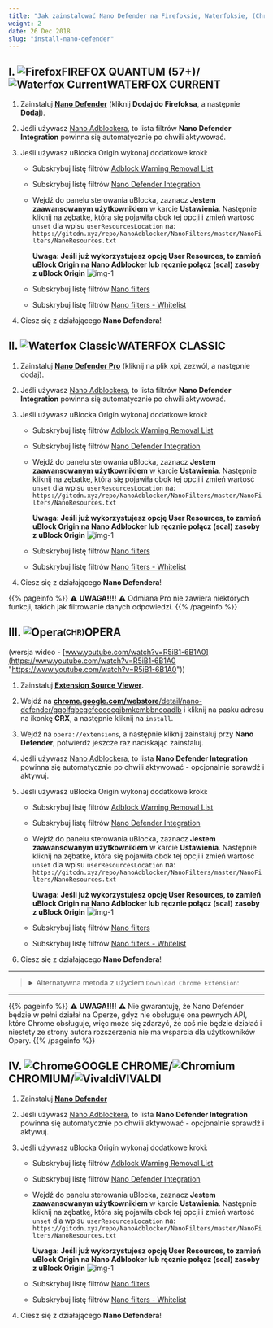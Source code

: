 ```yaml
---
title: "Jak zainstalować Nano Defender na Firefoksie, Waterfoksie, (Chr)Operze? albo Chrome?"
weight: 2
date: 26 Dec 2018
slug: "install-nano-defender"
---
```

## **I. ![Firefox][Firefox]FIREFOX QUANTUM (57+)/![Waterfox Current][Waterfox Current]WATERFOX CURRENT**

1. Zainstaluj [**Nano Defender**](https://addons.mozilla.org/pl/firefox/addon/nano-defender-firefox/ "https://addons.mozilla.org/pl/firefox/addon/nano-defender-firefox/") (kliknij **Dodaj do Firefoksa**, a następnie **Dodaj**).

2. Jeśli używasz [Nano Adblockera](https://addons.mozilla.org/pl/firefox/addon/nano-adblocker-firefox/ "https://addons.mozilla.org/pl/firefox/addon/nano-adblocker-firefox/"), to lista filtrów **Nano Defender Integration** powinna się automatycznie po chwili aktywować.

3. Jeśli używasz uBlocka Origin wykonaj dodatkowe kroki:

   - Subskrybuj listę filtrów [Adblock Warning Removal List](ubo://subscribe?location=https%3A%2F%2Feasylist-downloads.adblockplus.org%2Fantiadblockfilters.txt&title=Adblock%20Warning%20Removal%20List)

   - Subskrybuj listę filtrów [Nano Defender Integration](ubo://subscribe?location=https%3A%2F%2Fgitcdn.xyz%2Frepo%2FNanoAdblocker%2FNanoFilters%2Fmaster%2FNanoMirror%2FNanoDefender.txt&title=Nano%20Defender%20Integration)
   - Wejdź do panelu sterowania uBlocka, zaznacz **Jestem zaawansowanym użytkownikiem** w karcie **Ustawienia**. Następnie kliknij na zębatkę, która się pojawiła obok tej opcji i zmień wartość `unset` dla wpisu `userResourcesLocation` na: `https://gitcdn.xyz/repo/NanoAdblocker/NanoFilters/master/NanoFilters/NanoResources.txt`

      **Uwaga: Jeśli już wykorzystujesz opcję User Resources, to zamień uBlock Origin na Nano Adblocker lub ręcznie połącz (scal) zasoby z uBlock Origin**
![img-1](https://i.imgur.com/4fOOUO8.png)

   - Subskrybuj listę filtrów [Nano filters](ubo://subscribe?location=https%3A%2F%2Fgitcdn.xyz%2Frepo%2FNanoAdblocker%2FNanoFilters%2Fmaster%2FNanoFilters%2FNanoBase.txt&title=Nano%20filters)

   - Subskrybuj listę filtrów [Nano filters - Whitelist](ubo://subscribe?location=https%3A%2F%2Fgitcdn.xyz%2Frepo%2FNanoAdblocker%2FNanoFilters%2Fmaster%2FNanoFilters%2FNanoWhitelist.txt&title=Nano%20filters%20-%20Whitelist)

4. Ciesz się z działającego **Nano Defendera**!


## **II. ![Waterfox Classic][Waterfox Classic]WATERFOX CLASSIC**


1. Zainstaluj [**Nano Defender Pro**](https://github.com/LiCybora/NanoDefenderFirefox/releases/latest/ "https://github.com/LiCybora/NanoDefenderFirefox/releases/latest/") (kliknij na plik xpi, zezwól, a następnie dodaj).

2. Jeśli używasz [Nano Adblockera](https://addons.mozilla.org/pl/firefox/addon/nano-adblocker-firefox/ "https://addons.mozilla.org/pl/firefox/addon/nano-adblocker-firefox/"), to lista filtrów **Nano Defender Integration** powinna się automatycznie po chwili aktywować.

3. Jeśli używasz uBlocka Origin wykonaj dodatkowe kroki:

   - Subskrybuj listę filtrów [Adblock Warning Removal List](ubo://subscribe?location=https%3A%2F%2Feasylist-downloads.adblockplus.org%2Fantiadblockfilters.txt&title=Adblock%20Warning%20Removal%20List)

   - Subskrybuj listę filtrów [Nano Defender Integration](ubo://subscribe?location=https%3A%2F%2Fgitcdn.xyz%2Frepo%2FNanoAdblocker%2FNanoFilters%2Fmaster%2FNanoMirror%2FNanoDefender.txt&title=Nano%20Defender%20Integration)
   - Wejdź do panelu sterowania uBlocka, zaznacz **Jestem zaawansowanym użytkownikiem** w karcie **Ustawienia**. Następnie kliknij na zębatkę, która się pojawiła obok tej opcji i zmień wartość `unset` dla wpisu `userResourcesLocation` na: `https://gitcdn.xyz/repo/NanoAdblocker/NanoFilters/master/NanoFilters/NanoResources.txt`

      **Uwaga: Jeśli już wykorzystujesz opcję User Resources, to zamień uBlock Origin na Nano Adblocker lub ręcznie połącz (scal) zasoby z uBlock Origin**
![img-1](https://i.imgur.com/4fOOUO8.png)

   - Subskrybuj listę filtrów [Nano filters](ubo://subscribe?location=https%3A%2F%2Fgitcdn.xyz%2Frepo%2FNanoAdblocker%2FNanoFilters%2Fmaster%2FNanoFilters%2FNanoBase.txt&title=Nano%20filters)

   - Subskrybuj listę filtrów [Nano filters - Whitelist](ubo://subscribe?location=https%3A%2F%2Fgitcdn.xyz%2Frepo%2FNanoAdblocker%2FNanoFilters%2Fmaster%2FNanoFilters%2FNanoWhitelist.txt&title=Nano%20filters%20-%20Whitelist)

4. Ciesz się z działającego **Nano Defendera**!

{{% pageinfo %}}
⚠️ **UWAGA!!!!** ⚠️ Odmiana Pro nie zawiera niektórych funkcji, takich jak filtrowanie danych odpowiedzi.
{{% /pageinfo %}}



## **III. ![Opera][Opera]<sub><sup>(CHR)</sup></sub>OPERA**
(wersja wideo - [www.youtube.com/watch?v=R5iB1-6B1A0](https://www.youtube.com/watch?v=R5iB1-6B1A0 "https://www.youtube.com/watch?v=R5iB1-6B1A0"))

1. Zainstaluj [**Extension Source Viewer**](https://addons.opera.com/pl/extensions/details/extension-source-viewer/?display=en "https://addons.opera.com/pl/extensions/details/extension-source-viewer/?display=en").

2. Wejdź na [**chrome.google.com/webstore**/detail/nano-defender/ggolfgbegefeeoocgjbmkembbncoadlb](https://chrome.google.com/webstore/detail/nano-defender/ggolfgbegefeeoocgjbmkembbncoadlb "https://chrome.google.com/webstore/detail/nano-defender/ggolfgbegefeeoocgjbmkembbncoadlb") i kliknij na pasku adresu na ikonkę **CRX**, a następnie kliknij na `install`.

3. Wejdź na `opera://extensions`, a następnie kliknij zainstaluj przy **Nano Defender**, potwierdź jeszcze raz naciskając zainstaluj.

4. Jeśli używasz [Nano Adblockera](https://chrome.google.com/webstore/detail/nano-adblocker/gabbbocakeomblphkmmnoamkioajlkfo "https://chrome.google.com/webstore/detail/nano-adblocker/gabbbocakeomblphkmmnoamkioajlkfo"), to lista **Nano Defender Integration** powinna się automatycznie po chwili aktywować - opcjonalnie sprawdź i aktywuj.

5. Jeśli używasz uBlocka Origin wykonaj dodatkowe kroki:

   - Subskrybuj listę filtrów [Adblock Warning Removal List](ubo://subscribe?location=https%3A%2F%2Feasylist-downloads.adblockplus.org%2Fantiadblockfilters.txt&title=Adblock%20Warning%20Removal%20List)

   - Subskrybuj listę filtrów [Nano Defender Integration](ubo://subscribe?location=https%3A%2F%2Fgitcdn.xyz%2Frepo%2FNanoAdblocker%2FNanoFilters%2Fmaster%2FNanoMirror%2FNanoDefender.txt&title=Nano%20Defender%20Integration)
   - Wejdź do panelu sterowania uBlocka, zaznacz **Jestem zaawansowanym użytkownikiem** w karcie **Ustawienia**. Następnie kliknij na zębatkę, która się pojawiła obok tej opcji i zmień wartość `unset` dla wpisu `userResourcesLocation` na: `https://gitcdn.xyz/repo/NanoAdblocker/NanoFilters/master/NanoFilters/NanoResources.txt`

      **Uwaga: Jeśli już wykorzystujesz opcję User Resources, to zamień uBlock Origin na Nano Adblocker lub ręcznie połącz (scal) zasoby z uBlock Origin**
![img-1](https://i.imgur.com/4fOOUO8.png)

   - Subskrybuj listę filtrów [Nano filters](ubo://subscribe?location=https%3A%2F%2Fgitcdn.xyz%2Frepo%2FNanoAdblocker%2FNanoFilters%2Fmaster%2FNanoFilters%2FNanoBase.txt&title=Nano%20filters)

   - Subskrybuj listę filtrów [Nano filters - Whitelist](ubo://subscribe?location=https%3A%2F%2Fgitcdn.xyz%2Frepo%2FNanoAdblocker%2FNanoFilters%2Fmaster%2FNanoFilters%2FNanoWhitelist.txt&title=Nano%20filters%20-%20Whitelist)

6. Ciesz się z działającego **Nano Defendera**!

<hr><blockquote><details><summary>Alternatywna metoda z użyciem <code>Download Chrome Extension</code>:</summary><br>

1. Zainstaluj [**Download Chrome Extension**](https://addons.opera.com/pl/extensions/details/download-chrome-extension-9/?display=en "https://addons.opera.com/pl/extensions/details/download-chrome-extension-9/?display=en").

2. Wejdź na [**chrome.google.com/webstore**/detail/nano-defender/ggolfgbegefeeoocgjbmkembbncoadlb](https://chrome.google.com/webstore/detail/nano-defender/ggolfgbegefeeoocgjbmkembbncoadlb "https://chrome.google.com/webstore/detail/nano-defender/ggolfgbegefeeoocgjbmkembbncoadlb") i kliknij `Dodaj do Opera`.

3. Wejdź na `opera://extensions`, a następnie kliknij zainstaluj przy **Nano Defender**, potwierdź jeszcze raz naciskając zainstaluj

4. Jeśli używasz [Nano Adblockera](https://chrome.google.com/webstore/detail/nano-adblocker/gabbbocakeomblphkmmnoamkioajlkfo "https://chrome.google.com/webstore/detail/nano-adblocker/gabbbocakeomblphkmmnoamkioajlkfo") lista **Nano Defender Integration** powinna się automatycznie po chwili aktywować - opcjonalnie sprawdź i aktywuj.

5. Jeśli używasz uBlocka Origin wykonaj dodatkowe kroki:

   - Subskrybuj listę filtrów [Adblock Warning Removal List](ubo://subscribe?location=https%3A%2F%2Feasylist-downloads.adblockplus.org%2Fantiadblockfilters.txt&title=Adblock%20Warning%20Removal%20List)

   - Subskrybuj listę filtrów [Nano Defender Integration](ubo://subscribe?location=https%3A%2F%2Fgitcdn.xyz%2Frepo%2FNanoAdblocker%2FNanoFilters%2Fmaster%2FNanoMirror%2FNanoDefender.txt&title=Nano%20Defender%20Integration)
   - Wejdź do panelu sterowania uBlocka, zaznacz **Jestem zaawansowanym użytkownikiem** w karcie **Ustawienia**. Następnie kliknij na zębatkę, która się pojawiła obok tej opcji i zmień wartość `unset` dla wpisu `userResourcesLocation` na: `https://gitcdn.xyz/repo/NanoAdblocker/NanoFilters/master/NanoFilters/NanoResources.txt`

      **Uwaga: Jeśli już wykorzystujesz opcję User Resources, to zamień uBlock Origin na Nano Adblocker lub ręcznie połącz (scal) zasoby z uBlock Origin**
![img-1](https://i.imgur.com/4fOOUO8.png)

   - Subskrybuj listę filtrów [Nano filters](ubo://subscribe?location=https%3A%2F%2Fgitcdn.xyz%2Frepo%2FNanoAdblocker%2FNanoFilters%2Fmaster%2FNanoFilters%2FNanoBase.txt&title=Nano%20filters)

   - Subskrybuj listę filtrów [Nano filters - Whitelist](ubo://subscribe?location=https%3A%2F%2Fgitcdn.xyz%2Frepo%2FNanoAdblocker%2FNanoFilters%2Fmaster%2FNanoFilters%2FNanoWhitelist.txt&title=Nano%20filters%20-%20Whitelist)

6. Ciesz się z działającego **Nano Defendera**!

</details></blockquote><hr>

{{% pageinfo %}}
⚠️ **UWAGA!!!!** ⚠️ Nie gwarantuję, że Nano Defender będzie w pełni działał na Operze, gdyż nie obsługuje ona pewnych API, które Chrome obsługuje, więc może się zdarzyć, że coś nie będzie działać i niestety ze strony autora rozszerzenia nie ma wsparcia dla użytkowników Opery.
{{% /pageinfo %}}

## **IV. ![Chrome][Chrome]GOOGLE CHROME/![Chromium][Chromium]CHROMIUM/![Vivaldi][Vivaldi]VIVALDI**
1. Zainstaluj [**Nano Defender**](https://chrome.google.com/webstore/detail/nano-defender/ggolfgbegefeeoocgjbmkembbncoadlb "https://chrome.google.com/webstore/detail/nano-defender/ggolfgbegefeeoocgjbmkembbncoadlb")
2. Jeśli używasz [Nano Adblockera](https://chrome.google.com/webstore/detail/nano-adblocker/gabbbocakeomblphkmmnoamkioajlkfo "https://chrome.google.com/webstore/detail/nano-adblocker/gabbbocakeomblphkmmnoamkioajlkfo"), to lista **Nano Defender Integration** powinna się automatycznie po chwili aktywować - opcjonalnie sprawdź i aktywuj.
3. Jeśli używasz uBlocka Origin wykonaj dodatkowe kroki:

   - Subskrybuj listę filtrów [Adblock Warning Removal List](ubo://subscribe?location=https%3A%2F%2Feasylist-downloads.adblockplus.org%2Fantiadblockfilters.txt&title=Adblock%20Warning%20Removal%20List)

   - Subskrybuj listę filtrów [Nano Defender Integration](ubo://subscribe?location=https%3A%2F%2Fgitcdn.xyz%2Frepo%2FNanoAdblocker%2FNanoFilters%2Fmaster%2FNanoMirror%2FNanoDefender.txt&title=Nano%20Defender%20Integration)
   - Wejdź do panelu sterowania uBlocka, zaznacz **Jestem zaawansowanym użytkownikiem** w karcie **Ustawienia**. Następnie kliknij na zębatkę, która się pojawiła obok tej opcji i zmień wartość `unset` dla wpisu `userResourcesLocation` na: `https://gitcdn.xyz/repo/NanoAdblocker/NanoFilters/master/NanoFilters/NanoResources.txt`

      **Uwaga: Jeśli już wykorzystujesz opcję User Resources, to zamień uBlock Origin na Nano Adblocker lub ręcznie połącz (scal) zasoby z uBlock Origin**
![img-1](https://i.imgur.com/4fOOUO8.png)

   - Subskrybuj listę filtrów [Nano filters](ubo://subscribe?location=https%3A%2F%2Fgitcdn.xyz%2Frepo%2FNanoAdblocker%2FNanoFilters%2Fmaster%2FNanoFilters%2FNanoBase.txt&title=Nano%20filters)

   - Subskrybuj listę filtrów [Nano filters - Whitelist](ubo://subscribe?location=https%3A%2F%2Fgitcdn.xyz%2Frepo%2FNanoAdblocker%2FNanoFilters%2Fmaster%2FNanoFilters%2FNanoWhitelist.txt&title=Nano%20filters%20-%20Whitelist)

4. Ciesz się z działającego **Nano Defendera**!

[Firefox]: https://cdnjs.cloudflare.com/ajax/libs/browser-logos/46.1.0/firefox/firefox_24x24.png "Mozilla Firefox"
[Waterfox Classic]: https://github.com/MrAlex94/Waterfox/raw/classic/browser/branding/unofficial/default24.png "Waterfox Classic"
[Waterfox Current]: https://github.com/MrAlex94/Waterfox/raw/current/browser/branding/waterfox/default24.png "Waterfox Current"
[Chrome]: https://cdnjs.cloudflare.com/ajax/libs/browser-logos/46.1.0/chrome/chrome_24x24.png "Google Chrome"
[Chromium]: https://cdnjs.cloudflare.com/ajax/libs/browser-logos/46.1.0/chromium/chromium_24x24.png "Chromium"
[Vivaldi]: https://cdnjs.cloudflare.com/ajax/libs/browser-logos/46.1.0/vivaldi/vivaldi_24x24.png "Vivaldi"
[Opera]: https://cdnjs.cloudflare.com/ajax/libs/browser-logos/46.1.0/opera/opera_24x24.png "Opera"
